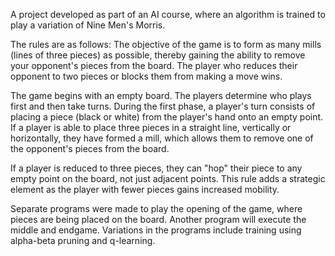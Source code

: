 A project developed as part of an AI course, where an algorithm is trained to play a variation of Nine Men's Morris. 

The rules are as follows:
The objective of the game is to form as many mills (lines of three pieces) as possible, thereby gaining the ability to remove your opponent's pieces from the board. The player who reduces their opponent to two pieces or blocks them from making a move wins.

The game begins with an empty board. The players determine who plays first and then take turns. During the first phase, a player's turn consists of placing a piece (black or white) from the player's hand onto an empty point. If a player is able to place three pieces in a straight line, vertically or horizontally, they have formed a mill, which allows them to remove one of the opponent's pieces from the board.

If a player is reduced to three pieces, they can "hop" their piece to any empty point on the board, not just adjacent points. This rule adds a strategic element as the player with fewer pieces gains increased mobility.

Separate programs were made to play the opening of the game, where pieces are being placed on the board. Another program will execute the middle and endgame. Variations in the programs include training using alpha-beta pruning and q-learning.
